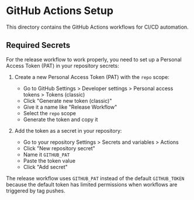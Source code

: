 # GitHub Actions Setup

This directory contains the GitHub Actions workflows for CI/CD automation.

## Required Secrets

For the release workflow to work properly, you need to set up a Personal Access Token (PAT) in your repository secrets:

1. Create a new Personal Access Token (PAT) with the `repo` scope:
   - Go to GitHub Settings > Developer settings > Personal access tokens > Tokens (classic)
   - Click "Generate new token (classic)"
   - Give it a name like "Release Workflow"
   - Select the `repo` scope
   - Generate the token and copy it

2. Add the token as a secret in your repository:
   - Go to your repository Settings > Secrets and variables > Actions
   - Click "New repository secret"
   - Name it `GITHUB_PAT`
   - Paste the token value
   - Click "Add secret"

The release workflow uses `GITHUB_PAT` instead of the default `GITHUB_TOKEN` because the default token has limited permissions when workflows are triggered by tag pushes.